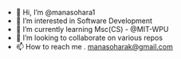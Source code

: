 - 👋 Hi, I’m @manasohara1
- 👀 I’m interested in Software Development
- 🌱 I’m currently learning Msc(CS) - @MIT-WPU
- 💞️ I’m looking to collaborate on various repos
- 📫 How to reach me . manasoharak@gmail.com

<!---
manasohara1/manasohara1 is a ✨ special ✨ repository because its `README.md` (this file) appears on your GitHub profile.
You can click the Preview link to take a look at your changes.
--->
